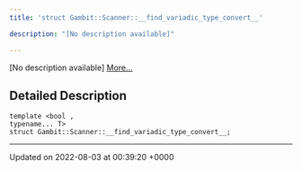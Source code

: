 ```yaml
---
title: 'struct Gambit::Scanner::__find_variadic_type_convert__'

description: "[No description available]"

---
```









[No description available] [More...](#detailed-description)

## Detailed Description

```
template <bool ,
typename... T>
struct Gambit::Scanner::__find_variadic_type_convert__;
```

-------------------------------

Updated on 2022-08-03 at 00:39:20 +0000